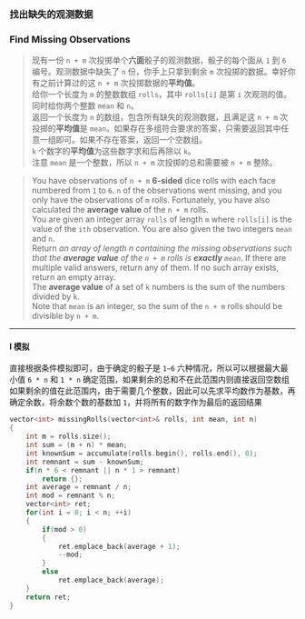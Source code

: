 ### 找出缺失的观测数据
### Find Missing Observations

> 现有一份 `n + m` 次投掷单个**六面**骰子的观测数据，骰子的每个面从 `1` 到 `6` 编号。观测数据中缺失了 `n` 份，你手上只拿到剩余 `m` 次投掷的数据。幸好你有之前计算过的这 `n + m` 次投掷数据的**平均值**。  
> 给你一个长度为 `m` 的整数数组 `rolls`，其中 `rolls[i]` 是第 `i` 次观测的值。同时给你两个整数 `mean` 和 `n`。  
> 返回一个长度为 `n` 的数组，包含所有缺失的观测数据，且满足这 `n + m` 次投掷的**平均值**是 `mean`。如果存在多组符合要求的答案，只需要返回其中任意一组即可。如果不存在答案，返回一个空数组。  
> `k` 个数字的**平均值**为这些数字求和后再除以 `k`。  
> 注意 `mean` 是一个整数，所以 `n + m` 次投掷的总和需要被 `n + m` 整除。  

> You have observations of `n + m` **6-sided** dice rolls with each face numbered from `1` to `6`. `n` of the observations went missing, and you only have the observations of `m` rolls. Fortunately, you have also calculated the **average value** of the `n + m` rolls.  
> You are given an integer array `rolls` of length `m` where `rolls[i]` is the value of the `ith` observation. You are also given the two integers `mean` and `n`.  
> Return *an array of length n containing the missing observations such that the **average value** of the `n + m` rolls is **exactly** `mean`*. If there are multiple valid answers, return any of them. If no such array exists, return an empty array.  
> The **average value** of a set of  `k` numbers is the sum of the numbers divided by `k`.  
> Note that `mean` is an integer, so the sum of the `n + m` rolls should be divisible by `n + m`.  

----------

#### I 模拟

直接根据条件模拟即可，由于确定的骰子是 `1~6` 六种情况，所以可以根据最大最小值 `6 * n` 和 `1 * n` 确定范围，如果剩余的总和不在此范围内则直接返回空数组  
如果剩余的值在此范围内，由于需要几个整数，因此可以先求平均数作为基数，再确定余数，将余数个数的基数加 `1`，并将所有的数字作为最后的返回结果  

```cpp
vector<int> missingRolls(vector<int>& rolls, int mean, int n) 
{
    int m = rolls.size();
    int sum = (m + n) * mean;
    int knownSum = accumulate(rolls.begin(), rolls.end(), 0);
    int remnant = sum - knownSum;
    if(n * 6 < remnant || n * 1 > remnant)
        return {};
    int average = remnant / n;
    int mod = remnant % n;
    vector<int> ret;
    for(int i = 0; i < n; ++i)
    {
        if(mod > 0)
        {
            ret.emplace_back(average + 1);
            --mod;
        }
        else
            ret.emplace_back(average);
    }
    return ret;
}
```
